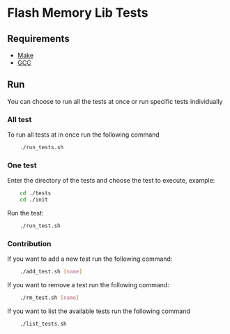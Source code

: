# Flash Memory Lib Tests

## Requirements

- [Make](https://www.gnu.org/software/make/)
- [GCC](https://gcc.gnu.org/)

## Run
 
 You can choose to run all the tests at once or run specific tests 
 individually

### All test
To run all tests at in once run the following command
```bash
    ./run_tests.sh
```

### One test
Enter the directory of the tests and choose the test to execute, example:

```sh
    cd ./tests
    cd ./init
```

Run the test:
```sh
    ./run_test.sh
```

### Contribution
If you want to add a new test run the following command:
```sh
    ./add_test.sh [name]
```
If you want to remove a test run the following command:
```sh
    ./rm_test.sh [name]
```
If you want to list the available tests run the following command 
```sh
    ./list_tests.sh
```
